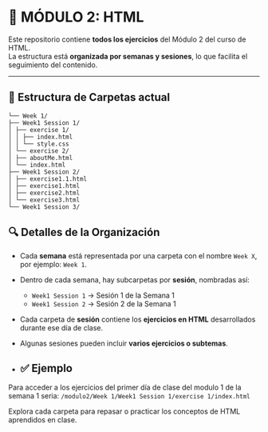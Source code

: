 # 📁 MÓDULO 2: HTML

Este repositorio contiene **todos los ejercicios** del Módulo 2 del curso de HTML.  
La estructura está **organizada por semanas y sesiones**, lo que facilita el seguimiento del contenido.

---

## 📂 Estructura de Carpetas actual
 ```MODULO2/
└── Week 1/
├── Week1 Session 1/
│ ├── exercise 1/
│ │ ├── index.html
│ │ └── style.css
│ └── exercise 2/
│ ├── aboutMe.html
│ └── index.html
├── Week1 Session 2/
│ ├── exercise1.1.html
│ ├── exercise1.html
│ ├── exercise2.html
│ └── exercise3.html
└── Week1 Session 3/
 ```

## 🔍 Detalles de la Organización

- Cada **semana** está representada por una carpeta con el nombre `Week X`, por ejemplo: `Week 1`.
- Dentro de cada semana, hay subcarpetas por **sesión**, nombradas así:
  - `Week1 Session 1` → Sesión 1 de la Semana 1
  - `Week1 Session 2` → Sesión 2 de la Semana 1
- Cada carpeta de **sesión** contiene los **ejercicios en HTML** desarrollados durante ese día de clase.
- Algunas sesiones pueden incluir **varios ejercicios o subtemas**.

- ## ✅ Ejemplo

Para acceder a los ejercicios del primer día de clase del modulo 1 de la semana 1 seria:
 ```/modulo2/Week 1/Week1 Session 1/exercise 1/index.html ```

Explora cada carpeta para repasar o practicar los conceptos de HTML aprendidos en clase.
